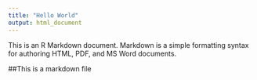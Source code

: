```yaml
---
title: "Hello World"
output: html_document
---
```


This is an R Markdown document. Markdown is a simple formatting syntax for authoring HTML, PDF, and MS Word documents.

##This is a markdown file